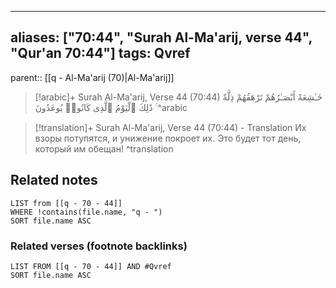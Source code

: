 
---
aliases: ["70:44", "Surah Al-Ma'arij, verse 44", "Qur'an 70:44"]
tags: Qvref
---

parent:: [[q - Al-Ma'arij (70)|Al-Ma'arij]]

> [!arabic]+ Surah Al-Ma'arij, Verse 44 (70:44)
> <span class="quran-arabic">خَـٰشِعَةً أَبْصَـٰرُهُمْ تَرْهَقُهُمْ ذِلَّةٌ ۚ ذَٰلِكَ ٱلْيَوْمُ ٱلَّذِى كَانُوا۟ يُوعَدُونَ</span>
^arabic

> [!translation]+ Surah Al-Ma'arij, Verse 44 (70:44) - Translation
> Их взоры потупятся, и унижение покроет их. Это будет тот день, который им обещан!
^translation



## Related notes
```dataview
LIST from [[q - 70 - 44]]
WHERE !contains(file.name, "q - ")
SORT file.name ASC
```

### Related verses (footnote backlinks)
```dataview
LIST FROM [[q - 70 - 44]] AND #Qvref
SORT file.name ASC
```

